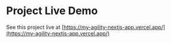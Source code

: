 # Project Live Demo

See this project live at [https://my-agility-nextjs-app.vercel.app/](https://my-agility-nextjs-app.vercel.app/)